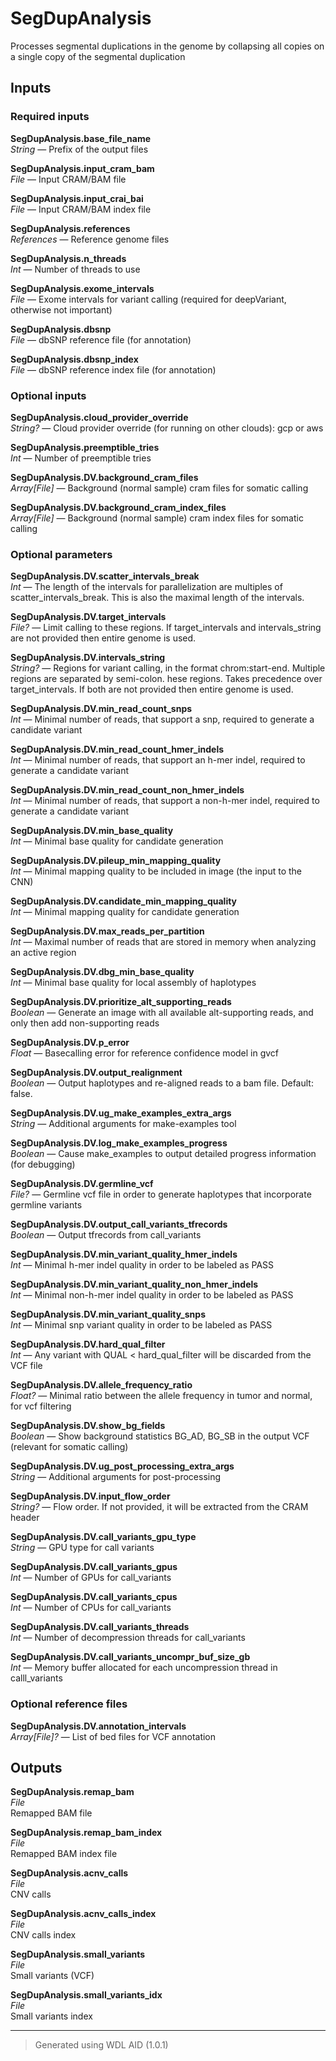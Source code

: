 # SegDupAnalysis
Processes segmental duplications in the genome by collapsing all copies on a single copy of the segmental duplication

## Inputs

### Required inputs
<p name="SegDupAnalysis.base_file_name">
        <b>SegDupAnalysis.base_file_name</b><br />
        <i>String </i> &mdash; 
         Prefix of the output files <br /> 
</p>
<p name="SegDupAnalysis.input_cram_bam">
        <b>SegDupAnalysis.input_cram_bam</b><br />
        <i>File </i> &mdash; 
         Input CRAM/BAM file <br /> 
</p>
<p name="SegDupAnalysis.input_crai_bai">
        <b>SegDupAnalysis.input_crai_bai</b><br />
        <i>File </i> &mdash; 
         Input CRAM/BAM index file <br /> 
</p>
<p name="SegDupAnalysis.references">
        <b>SegDupAnalysis.references</b><br />
        <i>References </i> &mdash; 
         Reference genome files <br /> 
</p>
<p name="SegDupAnalysis.n_threads">
        <b>SegDupAnalysis.n_threads</b><br />
        <i>Int </i> &mdash; 
         Number of threads to use <br /> 
</p>
<p name="SegDupAnalysis.exome_intervals">
        <b>SegDupAnalysis.exome_intervals</b><br />
        <i>File </i> &mdash; 
         Exome intervals for variant calling (required for deepVariant, otherwise not important) <br /> 
</p>
<p name="SegDupAnalysis.dbsnp">
        <b>SegDupAnalysis.dbsnp</b><br />
        <i>File </i> &mdash; 
         dbSNP reference file (for annotation) <br /> 
</p>
<p name="SegDupAnalysis.dbsnp_index">
        <b>SegDupAnalysis.dbsnp_index</b><br />
        <i>File </i> &mdash; 
         dbSNP reference index file (for annotation) <br /> 
</p>

### Optional inputs
<p name="SegDupAnalysis.cloud_provider_override">
        <b>SegDupAnalysis.cloud_provider_override</b><br />
        <i>String? </i> &mdash; 
         Cloud provider override (for running on other clouds): gcp or aws <br /> 
</p>
<p name="SegDupAnalysis.preemptible_tries">
        <b>SegDupAnalysis.preemptible_tries</b><br />
        <i>Int </i> &mdash; 
         Number of preemptible tries <br /> 
</p>
<p name="SegDupAnalysis.DV.background_cram_files">
        <b>SegDupAnalysis.DV.background_cram_files</b><br />
        <i>Array[File] </i> &mdash; 
         Background (normal sample) cram files for somatic calling <br /> 
</p>
<p name="SegDupAnalysis.DV.background_cram_index_files">
        <b>SegDupAnalysis.DV.background_cram_index_files</b><br />
        <i>Array[File] </i> &mdash; 
         Background (normal sample) cram index files for somatic calling <br /> 
</p>

### Optional parameters
<p name="SegDupAnalysis.DV.scatter_intervals_break">
        <b>SegDupAnalysis.DV.scatter_intervals_break</b><br />
        <i>Int </i> &mdash; 
         The length of the intervals for parallelization are multiples of scatter_intervals_break. This is also the maximal length of the intervals. <br /> 
</p>
<p name="SegDupAnalysis.DV.target_intervals">
        <b>SegDupAnalysis.DV.target_intervals</b><br />
        <i>File? </i> &mdash; 
         Limit calling to these regions. If target_intervals and intervals_string are not provided then entire genome is used. <br /> 
</p>
<p name="SegDupAnalysis.DV.intervals_string">
        <b>SegDupAnalysis.DV.intervals_string</b><br />
        <i>String? </i> &mdash; 
         Regions for variant calling, in the format chrom:start-end. Multiple regions are separated by semi-colon. hese regions. Takes precedence over target_intervals. If both are not provided then entire genome is used. <br /> 
</p>
<p name="SegDupAnalysis.DV.min_read_count_snps">
        <b>SegDupAnalysis.DV.min_read_count_snps</b><br />
        <i>Int </i> &mdash; 
         Minimal number of reads, that support a snp, required to  generate a candidate variant <br /> 
</p>
<p name="SegDupAnalysis.DV.min_read_count_hmer_indels">
        <b>SegDupAnalysis.DV.min_read_count_hmer_indels</b><br />
        <i>Int </i> &mdash; 
         Minimal number of reads, that support an h-mer indel, required to generate a candidate variant <br /> 
</p>
<p name="SegDupAnalysis.DV.min_read_count_non_hmer_indels">
        <b>SegDupAnalysis.DV.min_read_count_non_hmer_indels</b><br />
        <i>Int </i> &mdash; 
         Minimal number of reads, that support a non-h-mer indel, required to generate a candidate variant <br /> 
</p>
<p name="SegDupAnalysis.DV.min_base_quality">
        <b>SegDupAnalysis.DV.min_base_quality</b><br />
        <i>Int </i> &mdash; 
         Minimal base quality for candidate generation <br /> 
</p>
<p name="SegDupAnalysis.DV.pileup_min_mapping_quality">
        <b>SegDupAnalysis.DV.pileup_min_mapping_quality</b><br />
        <i>Int </i> &mdash; 
         Minimal mapping quality to be included in image (the input to the CNN) <br /> 
</p>
<p name="SegDupAnalysis.DV.candidate_min_mapping_quality">
        <b>SegDupAnalysis.DV.candidate_min_mapping_quality</b><br />
        <i>Int </i> &mdash; 
         Minimal mapping quality for candidate generation <br /> 
</p>
<p name="SegDupAnalysis.DV.max_reads_per_partition">
        <b>SegDupAnalysis.DV.max_reads_per_partition</b><br />
        <i>Int </i> &mdash; 
         Maximal number of reads that are stored in memory when analyzing an active region <br /> 
</p>
<p name="SegDupAnalysis.DV.dbg_min_base_quality">
        <b>SegDupAnalysis.DV.dbg_min_base_quality</b><br />
        <i>Int </i> &mdash; 
         Minimal base quality for local assembly of haplotypes <br /> 
</p>
<p name="SegDupAnalysis.DV.prioritize_alt_supporting_reads">
        <b>SegDupAnalysis.DV.prioritize_alt_supporting_reads</b><br />
        <i>Boolean </i> &mdash; 
         Generate an image with all available alt-supporting reads, and only then add non-supporting reads <br /> 
</p>
<p name="SegDupAnalysis.DV.p_error">
        <b>SegDupAnalysis.DV.p_error</b><br />
        <i>Float </i> &mdash; 
         Basecalling error for reference confidence model in gvcf <br /> 
</p>
<p name="SegDupAnalysis.DV.output_realignment">
        <b>SegDupAnalysis.DV.output_realignment</b><br />
        <i>Boolean </i> &mdash; 
         Output haplotypes and re-aligned reads to a bam file. Default: false. <br /> 
</p>
<p name="SegDupAnalysis.DV.ug_make_examples_extra_args">
        <b>SegDupAnalysis.DV.ug_make_examples_extra_args</b><br />
        <i>String </i> &mdash; 
         Additional arguments for make-examples tool <br /> 
</p>
<p name="SegDupAnalysis.DV.log_make_examples_progress">
        <b>SegDupAnalysis.DV.log_make_examples_progress</b><br />
        <i>Boolean </i> &mdash; 
         Cause make_examples to output detailed progress information (for debugging) <br /> 
</p>
<p name="SegDupAnalysis.DV.germline_vcf">
        <b>SegDupAnalysis.DV.germline_vcf</b><br />
        <i>File? </i> &mdash; 
         Germline vcf file in order to generate haplotypes that incorporate germline variants <br /> 
</p>
<p name="SegDupAnalysis.DV.output_call_variants_tfrecords">
        <b>SegDupAnalysis.DV.output_call_variants_tfrecords</b><br />
        <i>Boolean </i> &mdash; 
         Output tfrecords from call_variants <br /> 
</p>
<p name="SegDupAnalysis.DV.min_variant_quality_hmer_indels">
        <b>SegDupAnalysis.DV.min_variant_quality_hmer_indels</b><br />
        <i>Int </i> &mdash; 
         Minimal h-mer indel quality in order to be labeled as PASS <br /> 
</p>
<p name="SegDupAnalysis.DV.min_variant_quality_non_hmer_indels">
        <b>SegDupAnalysis.DV.min_variant_quality_non_hmer_indels</b><br />
        <i>Int </i> &mdash; 
         Minimal non-h-mer indel quality in order to be labeled as PASS <br /> 
</p>
<p name="SegDupAnalysis.DV.min_variant_quality_snps">
        <b>SegDupAnalysis.DV.min_variant_quality_snps</b><br />
        <i>Int </i> &mdash; 
         Minimal snp variant quality in order to be labeled as PASS <br /> 
</p>
<p name="SegDupAnalysis.DV.hard_qual_filter">
        <b>SegDupAnalysis.DV.hard_qual_filter</b><br />
        <i>Int </i> &mdash; 
         Any variant with QUAL < hard_qual_filter will be discarded from the VCF file <br /> 
</p>
<p name="SegDupAnalysis.DV.allele_frequency_ratio">
        <b>SegDupAnalysis.DV.allele_frequency_ratio</b><br />
        <i>Float? </i> &mdash; 
         Minimal ratio between the allele frequency in tumor and normal, for vcf filtering <br /> 
</p>
<p name="SegDupAnalysis.DV.show_bg_fields">
        <b>SegDupAnalysis.DV.show_bg_fields</b><br />
        <i>Boolean </i> &mdash; 
         Show background statistics BG_AD, BG_SB in the output VCF (relevant for somatic calling) <br /> 
</p>
<p name="SegDupAnalysis.DV.ug_post_processing_extra_args">
        <b>SegDupAnalysis.DV.ug_post_processing_extra_args</b><br />
        <i>String </i> &mdash; 
         Additional arguments for post-processing <br /> 
</p>
<p name="SegDupAnalysis.DV.input_flow_order">
        <b>SegDupAnalysis.DV.input_flow_order</b><br />
        <i>String? </i> &mdash; 
         Flow order. If not provided, it will be extracted from the CRAM header <br /> 
</p>
<p name="SegDupAnalysis.DV.call_variants_gpu_type">
        <b>SegDupAnalysis.DV.call_variants_gpu_type</b><br />
        <i>String </i> &mdash; 
         GPU type for call variants <br /> 
</p>
<p name="SegDupAnalysis.DV.call_variants_gpus">
        <b>SegDupAnalysis.DV.call_variants_gpus</b><br />
        <i>Int </i> &mdash; 
         Number of GPUs for call_variants <br /> 
</p>
<p name="SegDupAnalysis.DV.call_variants_cpus">
        <b>SegDupAnalysis.DV.call_variants_cpus</b><br />
        <i>Int </i> &mdash; 
         Number of CPUs for call_variants <br /> 
</p>
<p name="SegDupAnalysis.DV.call_variants_threads">
        <b>SegDupAnalysis.DV.call_variants_threads</b><br />
        <i>Int </i> &mdash; 
         Number of decompression threads for call_variants <br /> 
</p>
<p name="SegDupAnalysis.DV.call_variants_uncompr_buf_size_gb">
        <b>SegDupAnalysis.DV.call_variants_uncompr_buf_size_gb</b><br />
        <i>Int </i> &mdash; 
         Memory buffer allocated for each uncompression thread in calll_variants <br /> 
</p>

### Optional reference files
<p name="SegDupAnalysis.DV.annotation_intervals">
        <b>SegDupAnalysis.DV.annotation_intervals</b><br />
        <i>Array[File]? </i> &mdash; 
         List of bed files for VCF annotation <br /> 
</p>
</details>


## Outputs
<p name="SegDupAnalysis.remap_bam">
        <b>SegDupAnalysis.remap_bam</b><br />
        <i>File</i><br />
        Remapped BAM file
</p>
<p name="SegDupAnalysis.remap_bam_index">
        <b>SegDupAnalysis.remap_bam_index</b><br />
        <i>File</i><br />
        Remapped BAM index file
</p>
<p name="SegDupAnalysis.acnv_calls">
        <b>SegDupAnalysis.acnv_calls</b><br />
        <i>File</i><br />
        CNV calls
</p>
<p name="SegDupAnalysis.acnv_calls_index">
        <b>SegDupAnalysis.acnv_calls_index</b><br />
        <i>File</i><br />
        CNV calls index
</p>
<p name="SegDupAnalysis.small_variants">
        <b>SegDupAnalysis.small_variants</b><br />
        <i>File</i><br />
        Small variants (VCF)
</p>
<p name="SegDupAnalysis.small_variants_idx">
        <b>SegDupAnalysis.small_variants_idx</b><br />
        <i>File</i><br />
        Small variants index
</p>

<hr />

> Generated using WDL AID (1.0.1)
